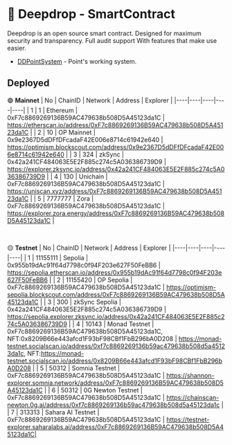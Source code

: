 # 📜 Deepdrop - SmartContract

Deepdrop is an open source smart contract. Designed for maximum security and transparency.
Full audit support With features that make use easier.

- [DDPointSystem](https://github.com/Deep-Drop/smartcontract/blob/main/DDPointSystem.sol) - Point's working system.

## Deployed
🟢 **Mainnet**
| No  | ChainID  | Network  | Address  | Explorer  |
|----|----|----|----|----|
| 1 | 1 | Ethereum | 0xF7c8869269136B59AC479638b508D5A45123da1C | https://etherscan.io/address/0xF7c8869269136B59AC479638b508D5A45123da1C |
| 2 | 10 | OP Mainnet | 0x9e2367D5dDFfDFcadaF42E006e8714c61942e640 | https://optimism.blockscout.com/address/0x9e2367D5dDFfDFcadaF42E006e8714c61942e640 |
| 3 | 324 | zkSync | 0x42a241CF484063E5E2F885c274c5A036386739D9 | https://explorer.zksync.io/address/0x42a241CF484063E5E2F885c274c5A036386739D9 |
| 4 | 130 | Unichain | 0xF7c8869269136B59AC479638b508D5A45123da1C | https://uniscan.xyz/address/0xF7c8869269136B59AC479638b508D5A45123da1C |
| 5 | 7777777 | Zora | 0xF7c8869269136B59AC479638b508D5A45123da1C | https://explorer.zora.energy/address/0xF7c8869269136B59AC479638b508D5A45123da1C |

<br />

🟡 **Testnet**
| No  | ChainID  | Network  | Address  | Explorer  |
|----|----|----|----|----|
| 1 | 11155111 | Sepolia | 0x955b19dAc91f64d7798c0f94F203e627F50FeBB6 | https://sepolia.etherscan.io/address/0x955b19dAc91f64d7798c0f94F203e627F50FeBB6 |
| 2 | 11155420 | OP Sepolia | 0xF7c8869269136B59AC479638b508D5A45123da1C | https://optimism-sepolia.blockscout.com/address/0xF7c8869269136B59AC479638b508D5A45123da1C |
| 3 | 300 | zkSync Sepolia | 0x42a241CF484063E5E2F885c274c5A036386739D9 | https://sepolia.explorer.zksync.io/address/0x42a241CF484063E5E2F885c274c5A036386739D9 |
| 4 | 10143 | Monad Testnet | 0xF7c8869269136B59AC479638b508D5A45123da1C, NFT:0x8209B66e443afcd1F93bF98CBf1FbB296bA0D208 | https://monad-testnet.socialscan.io/address/0xf7c8869269136b59ac479638b508d5a45123da1c, NFT:https://monad-testnet.socialscan.io/address/0x8209B66e443afcd1F93bF98CBf1FbB296bA0D208 |
| 5 | 50312 | Somnia Testnet | 0xF7c8869269136B59AC479638b508D5A45123da1C | https://shannon-explorer.somnia.network/address/0xF7c8869269136B59AC479638b508D5A45123da1C |
| 6 | 50312 | 0G Newton Testnet | 0xF7c8869269136B59AC479638b508D5A45123da1C | https://chainscan-newton.0g.ai/address/0xf7c8869269136b59ac479638b508d5a45123da1c |
| 7 | 313313 | Sahara AI Testnet | 0xF7c8869269136B59AC479638b508D5A45123da1C | https://testnet-explorer.saharalabs.ai/address/0xF7c8869269136B59AC479638b508D5A45123da1C|
